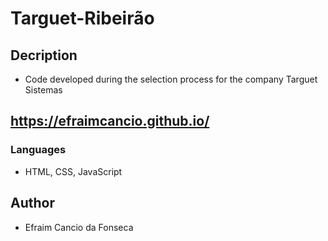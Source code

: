 # Targuet-Ribeirão

## Decription
- Code developed during the selection process for the company Targuet Sistemas

## https://efraimcancio.github.io/

### Languages
- HTML, CSS, JavaScript

## Author
- Efraim Cancio da Fonseca
